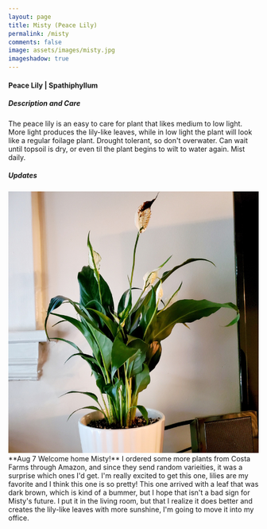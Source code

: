 ```yaml
---
layout: page
title: Misty (Peace Lily)
permalink: /misty
comments: false
image: assets/images/misty.jpg
imageshadow: true
---
```


#### Peace Lily | Spathiphyllum

##### Description and Care

The peace lily is an easy to care for plant that likes medium to low light. More light produces the lily-like leaves, while in low light the plant will look like a regular foilage plant. Drought tolerant, so don't overwater. Can wait until topsoil is dry, or even til the plant begins to wilt to water again. Mist daily.

##### Updates

<img class="figure-img" src="../assets/images/misty-aug7.jpg">
**Aug 7 Welcome home Misty!** I ordered some more plants from Costa Farms through Amazon, and since they send random varieities, it was a surprise which ones I'd get. I'm really excited to get this one, lilies are my favorite and I think this one is so pretty!  This one arrived with a leaf that was dark brown, which is kind of a bummer, but I hope that isn't a bad sign for Misty's future.  I put it in the living room, but that I realize it does better and creates the lily-like leaves with more sunshine, I'm going to move it into my office.
